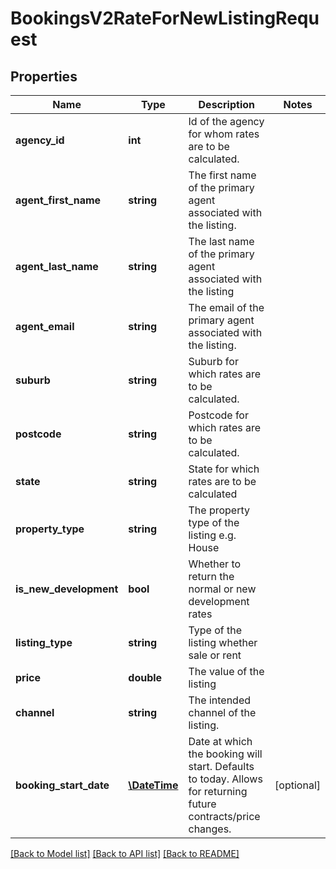 # BookingsV2RateForNewListingRequest

## Properties
Name | Type | Description | Notes
------------ | ------------- | ------------- | -------------
**agency_id** | **int** | Id of the agency for whom rates are to be calculated. | 
**agent_first_name** | **string** | The first name of the primary agent associated with the listing. | 
**agent_last_name** | **string** | The last name of the primary agent associated with the listing | 
**agent_email** | **string** | The email of the primary agent associated with the listing. | 
**suburb** | **string** | Suburb for which rates are to be calculated. | 
**postcode** | **string** | Postcode for which rates are to be calculated. | 
**state** | **string** | State for which rates are to be calculated | 
**property_type** | **string** | The property type of the listing e.g. House | 
**is_new_development** | **bool** | Whether to return the normal or new development rates | 
**listing_type** | **string** | Type of the listing whether sale or rent | 
**price** | **double** | The value of the listing | 
**channel** | **string** | The intended channel of the listing. | 
**booking_start_date** | [**\DateTime**](\DateTime.md) | Date at which the booking will start. Defaults to today. Allows for returning future contracts/price changes. | [optional] 

[[Back to Model list]](../../README.md#documentation-for-models) [[Back to API list]](../../README.md#documentation-for-api-endpoints) [[Back to README]](../../README.md)

